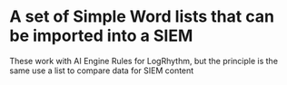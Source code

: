# A set of Simple Word lists that can be imported into a SIEM
These work with AI Engine Rules for LogRhythm, but the principle is the same use a list to compare data for SIEM content
